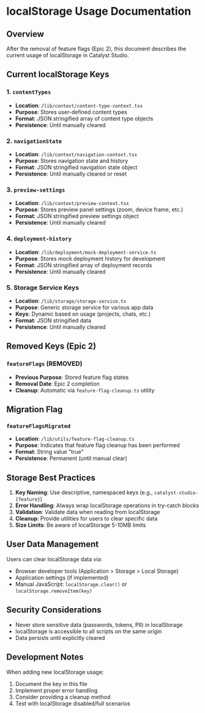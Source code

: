 # localStorage Usage Documentation

## Overview
After the removal of feature flags (Epic 2), this document describes the current usage of localStorage in Catalyst Studio.

## Current localStorage Keys

### 1. `contentTypes`
- **Location**: `/lib/context/content-type-context.tsx`
- **Purpose**: Stores user-defined content types
- **Format**: JSON stringified array of content type objects
- **Persistence**: Until manually cleared

### 2. `navigationState` 
- **Location**: `/lib/context/navigation-context.tsx`
- **Purpose**: Stores navigation state and history
- **Format**: JSON stringified navigation state object
- **Persistence**: Until manually cleared or reset

### 3. `preview-settings`
- **Location**: `/lib/context/preview-context.tsx`
- **Purpose**: Stores preview panel settings (zoom, device frame, etc.)
- **Format**: JSON stringified preview settings object
- **Persistence**: Until manually cleared

### 4. `deployment-history`
- **Location**: `/lib/deployment/mock-deployment-service.ts`
- **Purpose**: Stores mock deployment history for development
- **Format**: JSON stringified array of deployment records
- **Persistence**: Until manually cleared

### 5. Storage Service Keys
- **Location**: `/lib/storage/storage-service.ts`
- **Purpose**: Generic storage service for various app data
- **Keys**: Dynamic based on usage (projects, chats, etc.)
- **Format**: JSON stringified data
- **Persistence**: Until manually cleared

## Removed Keys (Epic 2)

### `featureFlags` (REMOVED)
- **Previous Purpose**: Stored feature flag states
- **Removal Date**: Epic 2 completion
- **Cleanup**: Automatic via `feature-flag-cleanup.ts` utility

## Migration Flag

### `featureFlagsMigrated`
- **Location**: `/lib/utils/feature-flag-cleanup.ts`
- **Purpose**: Indicates that feature flag cleanup has been performed
- **Format**: String value "true"
- **Persistence**: Permanent (until manual clear)

## Storage Best Practices

1. **Key Naming**: Use descriptive, namespaced keys (e.g., `catalyst-studio-{feature}`)
2. **Error Handling**: Always wrap localStorage operations in try-catch blocks
3. **Validation**: Validate data when reading from localStorage
4. **Cleanup**: Provide utilities for users to clear specific data
5. **Size Limits**: Be aware of localStorage 5-10MB limits

## User Data Management

Users can clear localStorage data via:
- Browser developer tools (Application > Storage > Local Storage)
- Application settings (if implemented)
- Manual JavaScript: `localStorage.clear()` or `localStorage.removeItem(key)`

## Security Considerations

- Never store sensitive data (passwords, tokens, PII) in localStorage
- localStorage is accessible to all scripts on the same origin
- Data persists until explicitly cleared

## Development Notes

When adding new localStorage usage:
1. Document the key in this file
2. Implement proper error handling
3. Consider providing a cleanup method
4. Test with localStorage disabled/full scenarios